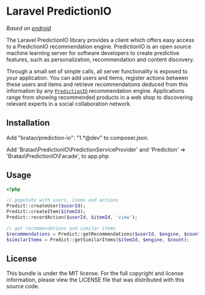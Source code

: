 Laravel PredictionIO
====================

*Based on [endroid](http://endroid.nl/)*


The Laravel PredictionIO library provides a client which offers easy access to a PredictionIO recommendation engine.
PredictionIO is an open source machine learning server for software developers to create predictive features, such as
personalization, recommendation and content discovery.

Through a small set of simple calls, all server functionality is exposed to your application. You can add users and items,
register actions between these users and items and retrieve recommendations deduced from this information by any
[`PredictionIO`](http://prediction.io/) recommendation engine. Applications range from showing recommended products in a
web shop to discovering relevant experts in a social collaboration network.


## Installation
Add "bratao/prediction-io": "1.*@dev" to composer.json.

Add 'Bratao\PredictionIO\PredictionServiceProvider' and 
'Prediction'      => 'Bratao\PredictionIO\Facade', to app.php
 
## Usage

```php
<?php

// populate with users, items and actions
Predict::createUser($userId);
Predict::createItem($itemId);
Predict::recordAction($userId, $itemId, 'view');

// get recommendations and similar items
$recommendations = Predict::getRecommendations($userId, $engine, $count);
$similarItems = Predict::getSimilarItems($itemId, $engine, $count);

```

## License

This bundle is under the MIT license. For the full copyright and license information, please view the LICENSE file that
was distributed with this source code.
